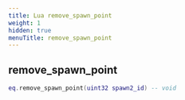 ```yaml
---
title: Lua remove_spawn_point
weight: 1
hidden: true
menuTitle: remove_spawn_point
---
```

## remove_spawn_point
```lua
eq.remove_spawn_point(uint32 spawn2_id) -- void
```